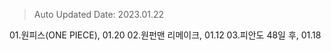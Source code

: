 > Auto Updated Date: 2023.01.22

 01.원피스(ONE PIECE), 01.20
 02.원펀맨 리메이크, 01.12 
 03.피안도 48일 후, 01.18  